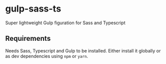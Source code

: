 # gulp-sass-ts

Super lightweight Gulp figuration for Sass and Typescript

## Requirements

Needs Sass, Typescript and Gulp to be installed. Either install it globally or as dev dependencies using `npm` or `yarn`.

